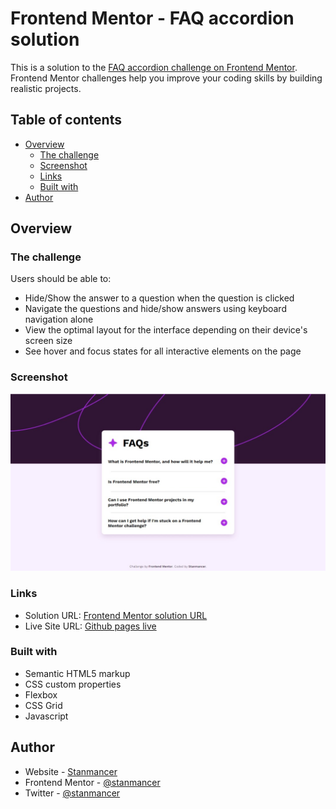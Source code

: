 # Frontend Mentor - FAQ accordion solution

This is a solution to the [FAQ accordion challenge on Frontend Mentor](https://www.frontendmentor.io/challenges/faq-accordion-wyfFdeBwBz). Frontend Mentor challenges help you improve your coding skills by building realistic projects.

## Table of contents

-   [Overview](#overview)
    -   [The challenge](#the-challenge)
    -   [Screenshot](#screenshot)
    -   [Links](#links)
    -   [Built with](#built-with)
-   [Author](#author)

## Overview

### The challenge

Users should be able to:

-   Hide/Show the answer to a question when the question is clicked
-   Navigate the questions and hide/show answers using keyboard navigation alone
-   View the optimal layout for the interface depending on their device's screen size
-   See hover and focus states for all interactive elements on the page

### Screenshot

![](./screenshot.jpg)

### Links

-   Solution URL: [Frontend Mentor solution URL](https://www.frontendmentor.io/solutions/faq-accordion-using-javascript-0_RHnQ0yda)
-   Live Site URL: [Github pages live](https://stanmancer.github.io/faq-accordion/)

### Built with

-   Semantic HTML5 markup
-   CSS custom properties
-   Flexbox
-   CSS Grid
-   Javascript

## Author

-   Website - [Stanmancer](https://limey.io/stanmancer)
-   Frontend Mentor - [@stanmancer](https://www.frontendmentor.io/profile/stanmancer)
-   Twitter - [@stanmancer](https://www.twitter.com/stanmancer)
